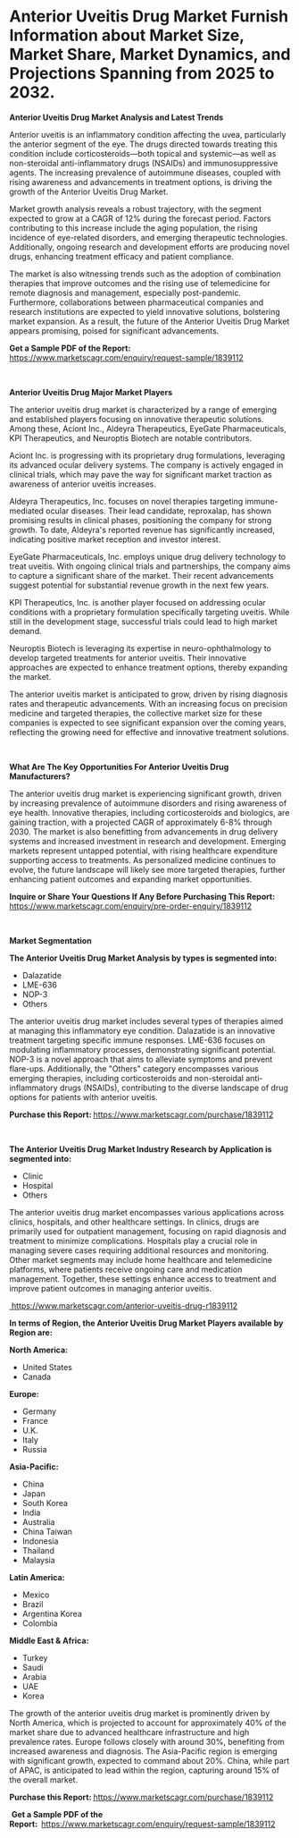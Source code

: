 <p><h1>Anterior Uveitis Drug Market Furnish Information about Market Size, Market Share, Market Dynamics, and Projections Spanning from 2025 to 2032.</h1></p><p><strong>Anterior Uveitis Drug Market Analysis and Latest Trends</strong></p>
<p><p>Anterior uveitis is an inflammatory condition affecting the uvea, particularly the anterior segment of the eye. The drugs directed towards treating this condition include corticosteroids—both topical and systemic—as well as non-steroidal anti-inflammatory drugs (NSAIDs) and immunosuppressive agents. The increasing prevalence of autoimmune diseases, coupled with rising awareness and advancements in treatment options, is driving the growth of the Anterior Uveitis Drug Market.</p><p>Market growth analysis reveals a robust trajectory, with the segment expected to grow at a CAGR of 12% during the forecast period. Factors contributing to this increase include the aging population, the rising incidence of eye-related disorders, and emerging therapeutic technologies. Additionally, ongoing research and development efforts are producing novel drugs, enhancing treatment efficacy and patient compliance.</p><p>The market is also witnessing trends such as the adoption of combination therapies that improve outcomes and the rising use of telemedicine for remote diagnosis and management, especially post-pandemic. Furthermore, collaborations between pharmaceutical companies and research institutions are expected to yield innovative solutions, bolstering market expansion. As a result, the future of the Anterior Uveitis Drug Market appears promising, poised for significant advancements.</p></p>
<p><strong>Get a Sample PDF of the Report:&nbsp;</strong> <a href="https://www.marketscagr.com/enquiry/request-sample/1839112?utm_campaign=2779&utm_medium=2&utm_source=Github&utm_content=ia&utm_term=19042025&utm_id=anterior-uveitis-drug">https://www.marketscagr.com/enquiry/request-sample/1839112</a></p>
<p>&nbsp;</p>
<p><strong>Anterior Uveitis Drug Major Market Players</strong></p>
<p><p>The anterior uveitis drug market is characterized by a range of emerging and established players focusing on innovative therapeutic solutions. Among these, Aciont Inc., Aldeyra Therapeutics, EyeGate Pharmaceuticals, KPI Therapeutics, and Neuroptis Biotech are notable contributors.</p><p>Aciont Inc. is progressing with its proprietary drug formulations, leveraging its advanced ocular delivery systems. The company is actively engaged in clinical trials, which may pave the way for significant market traction as awareness of anterior uveitis increases.</p><p>Aldeyra Therapeutics, Inc. focuses on novel therapies targeting immune-mediated ocular diseases. Their lead candidate, reproxalap, has shown promising results in clinical phases, positioning the company for strong growth. To date, Aldeyra's reported revenue has significantly increased, indicating positive market reception and investor interest.</p><p>EyeGate Pharmaceuticals, Inc. employs unique drug delivery technology to treat uveitis. With ongoing clinical trials and partnerships, the company aims to capture a significant share of the market. Their recent advancements suggest potential for substantial revenue growth in the next few years.</p><p>KPI Therapeutics, Inc. is another player focused on addressing ocular conditions with a proprietary formulation specifically targeting uveitis. While still in the development stage, successful trials could lead to high market demand.</p><p>Neuroptis Biotech is leveraging its expertise in neuro-ophthalmology to develop targeted treatments for anterior uveitis. Their innovative approaches are expected to enhance treatment options, thereby expanding the market.</p><p>The anterior uveitis market is anticipated to grow, driven by rising diagnosis rates and therapeutic advancements. With an increasing focus on precision medicine and targeted therapies, the collective market size for these companies is expected to see significant expansion over the coming years, reflecting the growing need for effective and innovative treatment solutions.</p></p>
<p>&nbsp;</p>
<p><strong>What Are The Key Opportunities For Anterior Uveitis Drug Manufacturers?</strong></p>
<p><p>The anterior uveitis drug market is experiencing significant growth, driven by increasing prevalence of autoimmune disorders and rising awareness of eye health. Innovative therapies, including corticosteroids and biologics, are gaining traction, with a projected CAGR of approximately 6-8% through 2030. The market is also benefitting from advancements in drug delivery systems and increased investment in research and development. Emerging markets represent untapped potential, with rising healthcare expenditure supporting access to treatments. As personalized medicine continues to evolve, the future landscape will likely see more targeted therapies, further enhancing patient outcomes and expanding market opportunities.</p></p>
<p><strong>Inquire or Share Your Questions If Any Before Purchasing This Report:</strong> <a href="https://www.marketscagr.com/enquiry/pre-order-enquiry/1839112?utm_campaign=2779&utm_medium=2&utm_source=Github&utm_content=ia&utm_term=19042025&utm_id=anterior-uveitis-drug">https://www.marketscagr.com/enquiry/pre-order-enquiry/1839112</a></p>
<p>&nbsp;</p>
<p><strong>Market Segmentation</strong></p>
<p><strong>The Anterior Uveitis Drug Market Analysis by types is segmented into:</strong></p>
<p><ul><li>Dalazatide</li><li>LME-636</li><li>NOP-3</li><li>Others</li></ul></p>
<p><p>The anterior uveitis drug market includes several types of therapies aimed at managing this inflammatory eye condition. Dalazatide is an innovative treatment targeting specific immune responses. LME-636 focuses on modulating inflammatory processes, demonstrating significant potential. NOP-3 is a novel approach that aims to alleviate symptoms and prevent flare-ups. Additionally, the "Others" category encompasses various emerging therapies, including corticosteroids and non-steroidal anti-inflammatory drugs (NSAIDs), contributing to the diverse landscape of drug options for patients with anterior uveitis.</p></p>
<p><strong>Purchase this Report:&nbsp;</strong><a href="https://www.marketscagr.com/purchase/1839112?utm_campaign=2779&utm_medium=2&utm_source=Github&utm_content=ia&utm_term=19042025&utm_id=anterior-uveitis-drug">https://www.marketscagr.com/purchase/1839112</a></p>
<p>&nbsp;</p>
<p><strong>The Anterior Uveitis Drug Market Industry Research by Application is segmented into:</strong></p>
<p><ul><li>Clinic</li><li>Hospital</li><li>Others</li></ul></p>
<p><p>The anterior uveitis drug market encompasses various applications across clinics, hospitals, and other healthcare settings. In clinics, drugs are primarily used for outpatient management, focusing on rapid diagnosis and treatment to minimize complications. Hospitals play a crucial role in managing severe cases requiring additional resources and monitoring. Other market segments may include home healthcare and telemedicine platforms, where patients receive ongoing care and medication management. Together, these settings enhance access to treatment and improve patient outcomes in managing anterior uveitis.</p></p>
<p><a href="https://www.marketscagr.com/anterior-uveitis-drug-r1839112?utm_campaign=2779&utm_medium=2&utm_source=Github&utm_content=ia&utm_term=19042025&utm_id=anterior-uveitis-drug">&nbsp;https://www.marketscagr.com/anterior-uveitis-drug-r1839112</a></p>
<p><strong>In terms of Region, the Anterior Uveitis Drug Market Players available by Region are:</strong></p>
<p>
    <p> <strong> North America: </strong>
        <ul>
            <li>United States</li>
            <li>Canada</li>
        </ul>
        </p> 
    <p> <strong> Europe: </strong>
        <ul>
            <li>Germany</li>
            <li>France</li>
            <li>U.K.</li>
            <li>Italy</li>
            <li>Russia</li>
        </ul>
        </p> 
    <p> <strong> Asia-Pacific: </strong>
        <ul>
            <li>China</li>
            <li>Japan</li>
            <li>South Korea</li>
            <li>India</li>
            <li>Australia</li>
            <li>China Taiwan</li>
            <li>Indonesia</li>
            <li>Thailand</li>
            <li>Malaysia</li>
        </ul>
        </p> 
    <p> <strong> Latin America: </strong>
        <ul>
            <li>Mexico</li>
            <li>Brazil</li>
            <li>Argentina Korea</li>
            <li>Colombia</li>
        </ul>
        </p> 
    <p> <strong> Middle East & Africa: </strong>
        <ul>
            <li>Turkey</li>
            <li>Saudi</li>
            <li>Arabia</li>
            <li>UAE</li>
            <li>Korea</li>
        </ul>
    </p>
    </p>
<p><p>The growth of the anterior uveitis drug market is prominently driven by North America, which is projected to account for approximately 40% of the market share due to advanced healthcare infrastructure and high prevalence rates. Europe follows closely with around 30%, benefiting from increased awareness and diagnosis. The Asia-Pacific region is emerging with significant growth, expected to command about 20%. China, while part of APAC, is anticipated to lead within the region, capturing around 15% of the overall market.</p></p>
<p><strong>Purchase this Report: </strong><a href="https://www.marketscagr.com/purchase/1839112?utm_campaign=2779&utm_medium=2&utm_source=Github&utm_content=ia&utm_term=19042025&utm_id=anterior-uveitis-drug">https://www.marketscagr.com/purchase/1839112</a></p>
<p>&nbsp;<strong>Get a Sample PDF of the Report:&nbsp;&nbsp;</strong><a href="https://www.marketscagr.com/enquiry/request-sample/1839112?utm_campaign=2779&utm_medium=2&utm_source=Github&utm_content=ia&utm_term=19042025&utm_id=anterior-uveitis-drug">https://www.marketscagr.com/enquiry/request-sample/1839112</a></p>
<p><strong></strong></p>
<p><p></p><p></p><p></p></p>